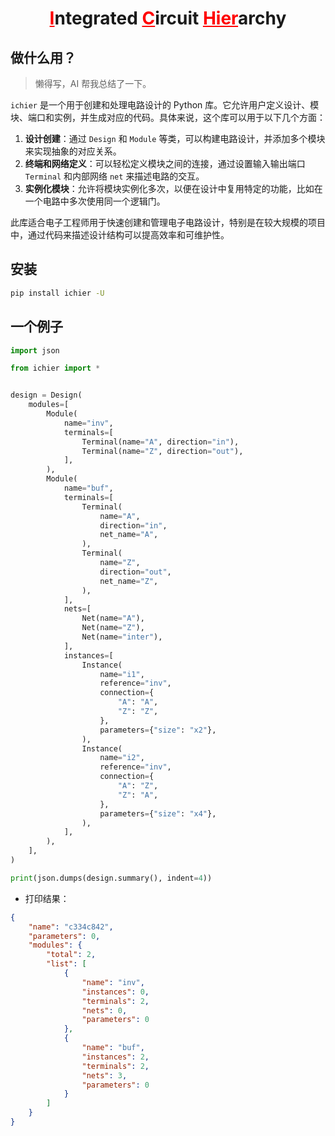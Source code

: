 <h1 align="center"><span style="color:red"><u>I</u></span>ntegrated <span style="color:red"><u>C</u></span>ircuit <span style="color:red"><u>Hier</u></span>archy</h1>

## 做什么用？

> 懒得写，AI 帮我总结了一下。

`ichier` 是一个用于创建和处理电路设计的 Python 库。它允许用户定义设计、模块、端口和实例，并生成对应的代码。具体来说，这个库可以用于以下几个方面：

1. **设计创建**：通过 `Design` 和 `Module` 等类，可以构建电路设计，并添加多个模块来实现抽象的对应关系。
2. **终端和网络定义**：可以轻松定义模块之间的连接，通过设置输入输出端口 `Terminal` 和内部网络 `net` 来描述电路的交互。
3. **实例化模块**：允许将模块实例化多次，以便在设计中复用特定的功能，比如在一个电路中多次使用同一个逻辑门。

此库适合电子工程师用于快速创建和管理电子电路设计，特别是在较大规模的项目中，通过代码来描述设计结构可以提高效率和可维护性。

## 安装

```bash
pip install ichier -U
```

## 一个例子

```python
import json

from ichier import *


design = Design(
    modules=[
        Module(
            name="inv",
            terminals=[
                Terminal(name="A", direction="in"),
                Terminal(name="Z", direction="out"),
            ],
        ),
        Module(
            name="buf",
            terminals=[
                Terminal(
                    name="A",
                    direction="in",
                    net_name="A",
                ),
                Terminal(
                    name="Z",
                    direction="out",
                    net_name="Z",
                ),
            ],
            nets=[
                Net(name="A"),
                Net(name="Z"),
                Net(name="inter"),
            ],
            instances=[
                Instance(
                    name="i1",
                    reference="inv",
                    connection={
                        "A": "A",
                        "Z": "Z",
                    },
                    parameters={"size": "x2"},
                ),
                Instance(
                    name="i2",
                    reference="inv",
                    connection={
                        "A": "Z",
                        "Z": "A",
                    },
                    parameters={"size": "x4"},
                ),
            ],
        ),
    ],
)

print(json.dumps(design.summary(), indent=4))
```

+ 打印结果：

```json
{
    "name": "c334c842",
    "parameters": 0,
    "modules": {
        "total": 2,
        "list": [
            {
                "name": "inv",
                "instances": 0,
                "terminals": 2,
                "nets": 0,
                "parameters": 0
            },
            {
                "name": "buf",
                "instances": 2,
                "terminals": 2,
                "nets": 3,
                "parameters": 0
            }
        ]
    }
}
```
